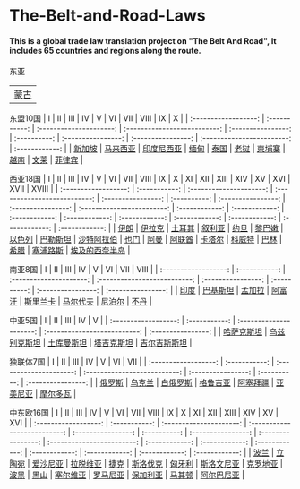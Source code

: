 # The-Belt-and-Road-Laws

#### This is a global trade law translation project on "The Belt And Road", It includes 65 countries and regions along the route.


东亚

|          |
| :-----: |
| [蒙古]() |



东盟10国
|          Ⅰ           |       Ⅱ       |            Ⅲ            |              Ⅳ               |         Ⅴ          |      Ⅵ       |         Ⅶ          |         Ⅷ          |             Ⅸ              |       Ⅹ        |
| :------------------: | :-----------: | :---------------------: | :--------------------------: | :----------------: | :----------: | :----------------: | :----------------: | :------------------------: | :------------: |
| [新加坡]() | [马来西亚]() | [印度尼西亚]() | [缅甸]() | [泰国]() | [老挝]() | [柬埔寨]() | [越南]() | [文莱]() | [菲律宾]() |



西亚18国
|          Ⅰ           |       Ⅱ       |            Ⅲ            |              Ⅳ               |         Ⅴ          |      Ⅵ       |         Ⅶ          |         Ⅷ          |             Ⅸ              |       Ⅹ        |       XI       |       XII       |       XIII       |       XIV       |       XV       |       XVI       |       XVII       |       XVIII       |
| :------------------: | :-----------: | :---------------------: | :--------------------------: | :----------------: | :----------: | :----------------: | :----------------: | :------------------------: | :------------: | :------------: | :------------: | :------------: | :------------: | :------------: | :------------: | :------------: | :------------: |
| [伊朗]() | [伊拉克]() | [土耳其]() | [叙利亚]() | [约旦]() | [黎巴嫩]() | [以色列]() | [巴勒斯坦]() | [沙特阿拉伯]() | [也门]() | [阿曼]() | [阿联酋]() | [卡塔尔]() | [科威特]() | [巴林]() | [希腊]() | [塞浦路斯]() | [埃及的西奈半岛]() |



南亚8国
|          Ⅰ           |       Ⅱ       |            Ⅲ            |              Ⅳ               |         Ⅴ          |      Ⅵ       |         Ⅶ          |         Ⅷ          |
| :------------------: | :-----------: | :---------------------: | :--------------------------: | :----------------: | :----------: | :----------------: | :----------------: | 
| [印度]() | [巴基斯坦]() | [孟加拉]() | [阿富汗]() | [斯里兰卡]() | [马尔代夫]() | [尼泊尔]() | [不丹]() |



中亚5国
|          Ⅰ           |       Ⅱ       |            Ⅲ            |              Ⅳ               |         Ⅴ          |
| :------------------: | :-----------: | :---------------------: | :--------------------------: | :----------------: |
| [哈萨克斯坦]() | [乌兹别克斯坦]() | [土库曼斯坦]() | [塔吉克斯坦]() | [吉尔吉斯斯坦]() |



独联体7国
|          Ⅰ           |       Ⅱ       |            Ⅲ            |              Ⅳ               |         Ⅴ          |      Ⅵ       |         Ⅶ          |
| :------------------: | :-----------: | :---------------------: | :--------------------------: | :----------------: | :----------: | :----------------: |
| [俄罗斯]() | [乌克兰]() | [白俄罗斯]() | [格鲁吉亚]() | [阿塞拜疆]() | [亚美尼亚]() | [摩尔多瓦]() |



中东欧16国
|          Ⅰ           |       Ⅱ       |            Ⅲ            |              Ⅳ               |         Ⅴ          |      Ⅵ       |         Ⅶ          |         Ⅷ          |             Ⅸ              |       Ⅹ        |       XI       |       XII       |       XIII       |       XIV       |       XV       |       XVI       |
| :------------------: | :-----------: | :---------------------: | :--------------------------: | :----------------: | :----------: | :----------------: | :----------------: | :------------------------: | :------------: | :------------: | :------------: | :------------: | :------------: | :------------: | :------------: |
| [波兰]() | [立陶宛]() | [爱沙尼亚]() | [拉脱维亚]() | [捷克]() | [斯洛伐克]() | [匈牙利]() | [斯洛文尼亚]() | [克罗地亚]() | [波黑]() | [黑山]() | [塞尔维亚]() | [罗马尼亚]() | [保加利亚]() | [马其顿]() | [阿尔巴尼亚]() |
